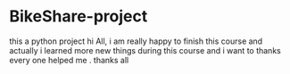 # BikeShare-project
this a python project 
hi All, i am really happy to finish this course and actually i learned more new things during this course 
and i want to thanks every one helped me .
thanks all 
